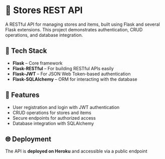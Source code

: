# 🛒 Stores REST API

A RESTful API for managing stores and items, built using Flask and several Flask extensions. This project demonstrates authentication, CRUD operations, and database integration.

## 🔧 Tech Stack

- **Flask** – Core framework
- **Flask-RESTful** – For building RESTful APIs easily
- **Flask-JWT** – For JSON Web Token-based authentication
- **Flask-SQLAlchemy** – ORM for interacting with the database

## 🚀 Features

- User registration and login with JWT authentication
- CRUD operations for stores and items
- Secure endpoints for authorized access
- Database integration with SQLAlchemy

## 🌐 Deployment

The API is **deployed on Heroku** and accessible via a public endpoint
